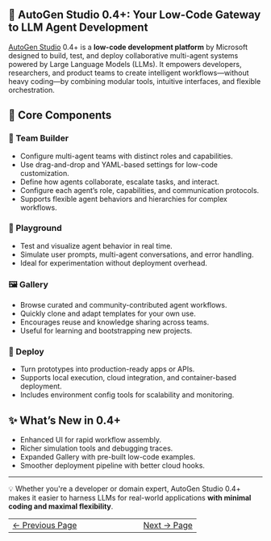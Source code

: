 ## 🧩 AutoGen Studio 0.4+: Your Low-Code Gateway to LLM Agent Development

[AutoGen Studio](https://microsoft.github.io/autogen/stable/user-guide/autogenstudio-user-guide/index.html) 0.4+ is a **low-code development platform** by Microsoft designed to build, test, and deploy collaborative multi-agent systems powered by Large Language Models (LLMs). It empowers developers, researchers, and product teams to create intelligent workflows—without heavy coding—by combining modular tools, intuitive interfaces, and flexible orchestration.

## 🔧 Core Components

### 👥 Team Builder
- Configure multi-agent teams with distinct roles and capabilities.
- Use drag-and-drop and YAML-based settings for low-code customization.
- Define how agents collaborate, escalate tasks, and interact.
- Configure each agent’s role, capabilities, and communication protocols.
- Supports flexible agent behaviors and hierarchies for complex workflows.

### 🧪 Playground
- Test and visualize agent behavior in real time.
- Simulate user prompts, multi-agent conversations, and error handling.
- Ideal for experimentation without deployment overhead.

### 🖼️ Gallery
- Browse curated and community-contributed agent workflows.
- Quickly clone and adapt templates for your own use.
- Encourages reuse and knowledge sharing across teams.
- Useful for learning and bootstrapping new projects.

### 🚀 Deploy
- Turn prototypes into production-ready apps or APIs.
- Supports local execution, cloud integration, and container-based deployment.
- Includes environment config tools for scalability and monitoring.

## ✨ What’s New in 0.4+
- Enhanced UI for rapid workflow assembly.
- Richer simulation tools and debugging traces.
- Expanded Gallery with pre-built low-code examples.
- Smoother deployment pipeline with better cloud hooks.

---

💡 Whether you're a developer or domain expert, AutoGen Studio 0.4+ makes it easier to harness LLMs for real-world applications **with minimal coding and maximal flexibility**.


<table width="100%">
  <tr>
    <td align="left" style="white-space: nowrap;">
      <a href="../pages/autogencomponents.md">← Previous Page</a>
    </td>
    <td style="width: 100px;"></td> <!-- Blank column for separation -->
    <td align="right" style="white-space: nowrap;">
      <a href="../pages/IntroToAutoGenStudio.md">Next → Page</a>
    </td>
  </tr>
</table>

